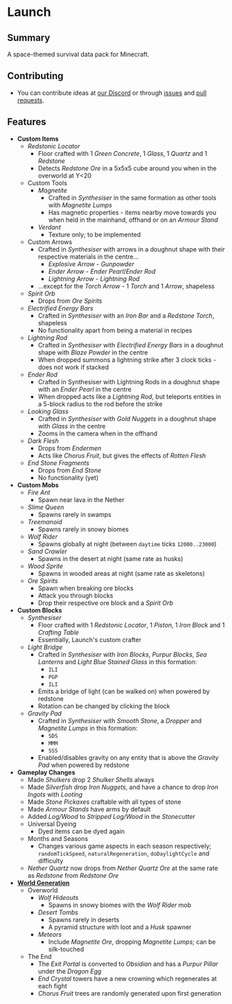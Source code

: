 # Launch

## Summary
A space-themed survival data pack for Minecraft.

## Contributing
- You can contribute ideas at [our Discord](https://discord.io/origami) or through [issues](https://github.com/origami-games/launch/issues) and [pull requests](https://github.com/origami-games/launch/pulls).

## Features
- **Custom Items**
    - *Redstonic Locator*
        - Floor crafted with 1 *Green Concrete*, 1 *Glass*, 1 *Quartz* and 1 *Redstone*
        - Detects *Redstone Ore* in a 5x5x5 cube around you when in the overworld at Y<20
    - Custom Tools
        - *Magnetite*
            - Crafted in *Synthesiser* in the same formation as other tools with *Magnetite Lumps*
            - Has magnetic properties - items nearby move towards you when held in the mainhand, offhand or on an *Armour Stand*
        - *Verdant*
            - Texture only; to be implemented
    - Custom Arrows
        - Crafted in *Synthesiser* with arrows in a doughnut shape with their respective materials in the centre...
            - *Explosive Arrow* - *Gunpowder*
            - *Ender Arrow* - *Ender Pearl*/*Ender Rod*
            - *Lightning Arrow* - *Lightning Rod*
        - ...except for the *Torch Arrow* - 1 *Torch* and 1 *Arrow*, shapeless
    - *Spirit Orb*
        - Drops from *Ore Spirits*
    - *Electrified Energy Bars*
        - Crafted in *Synthesiser* with an *Iron Bar* and a *Redstone Torch*, shapeless
        - No functionality apart from being a material in recipes
    - *Lightning Rod*
        - Crafted in *Synthesiser* with *Electrified Energy Bars* in a doughnut shape with *Blaze Powder* in the centre
        - When dropped summons a lightning strike after 3 clock ticks - does not work if stacked
    - *Ender Rod*
        - Crafted in Synthesiser with Lightning Rods in a doughnut shape with an *Ender Pearl* in the centre
        - When dropped acts like a *Lightning Rod*, but teleports entities in a 5-block radius to the rod before the strike
    - *Looking Glass*
        - Crafted in *Synthesiser* with *Gold Nuggets* in a doughnut shape with *Glass* in the centre
        - Zooms in the camera when in the offhand
    - *Dark Flesh*
        - Drops from *Endermen*
        - Acts like *Chorus Fruit*, but gives the effects of *Rotten Flesh*
    - *End Stone Fragments*
        - Drops from *End Stone*
        - No functionality (yet)
- **Custom Mobs**
    - *Fire Ant*
        - Spawn near lava in the Nether
    - *Slime Queen*
        - Spawns rarely in swamps
    - *Treemanoid*
        - Spawns rarely in snowy biomes
    - *Wolf Rider*
        - Spawns globally at night (between `daytime` ticks `12000..23000`)
    - *Sand Crawler*
        - Spawns in the desert at night (same rate as husks)
    - *Wood Sprite*
        - Spawns in wooded areas at night (same rate as skeletons)
    - *Ore Spirits*
        - Spawn when breaking ore blocks
        - Attack you through blocks
        - Drop their respective ore block and a *Spirit Orb*
- **Custom Blocks**
    - *Synthesiser*
        - Floor crafted with 1 *Redstonic Locator*, 1 *Piston*, 1 *Iron Block* and 1 *Crafting Table*
        - Essentially, Launch's custom crafter
    - *Light Bridge*
        - Crafted in *Synthesiser* with *Iron Blocks*, *Purpur Blocks*, *Sea Lanterns* and *Light Blue Stained Glass* in this formation:
            - `ILI`
            - `PGP`
            - `ILI`
        - Emits a bridge of light (can be walked on) when powered by redstone
        - Rotation can be changed by clicking the block
    - *Gravity Pad*
        - Crafted in *Synthesiser* with *Smooth Stone*, a *Dropper* and *Magnetite Lumps* in this formation:
            - `SDS`
            - `MMM`
            - `SSS`
        - Enabled/disables gravity on any entity that is above the *Gravity Pad* when powered by redstone
- **Gameplay Changes**
    - Made *Shulkers* drop 2 *Shulker Shells* always
    - Made *Silverfish* drop *Iron Nuggets*, and have a chance to drop *Iron Ingots* with *Looting*
    - Made *Stone Pickaxes* craftable with all types of stone
    - Made *Armour Stands* have arms by default
    - Added *Log/Wood* to *Stripped Log/Wood* in the *Stonecutter*
    - Universal Dyeing
        - Dyed items can be dyed again
    - Months and Seasons
        - Changes various game aspects in each season respectively; `randomTickSpeed`, `naturalRegeneration`, `doDaylightCycle` and difficulty
    - *Nether Quartz* now drops from *Nether Quartz Ore* at the same rate as *Redstone* from *Redstone Ore*
- **[World Generation](https://github.com/origami-games/launch/issues/3)**
    - Overworld
        - *Wolf Hideouts*
            - Spawns in snowy biomes with the *Wolf Rider* mob
        - *Desert Tombs*
            - Spawns rarely in deserts
            - A pyramid structure with loot and a *Husk* spawner
        - *Meteors*
            - Include *Magnetite Ore*, dropping *Magnetite Lumps*; can be silk-touched
    - The End
        - The *Exit Portal* is converted to *Obsidian* and has a *Purpur Pillar* under the *Dragon Egg*
        - *End Crystal* towers have a new crowning which regenerates at each fight
        - *Chorus Fruit* trees are randomly generated upon first generation
